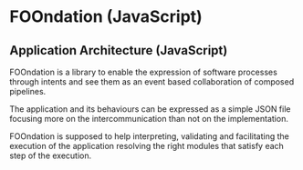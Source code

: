 # FOOndation (JavaScript) #

## Application Architecture (JavaScript) ##

FOOndation is a library to enable the expression of software processes through intents and see them as an event based collaboration of composed pipelines.

The application and its behaviours can be expressed as a simple JSON file focusing more on the intercommunication than not on the implementation.

FOOndation is supposed to help interpreting, validating and facilitating the execution of the application resolving the right modules that satisfy each step of the execution.
